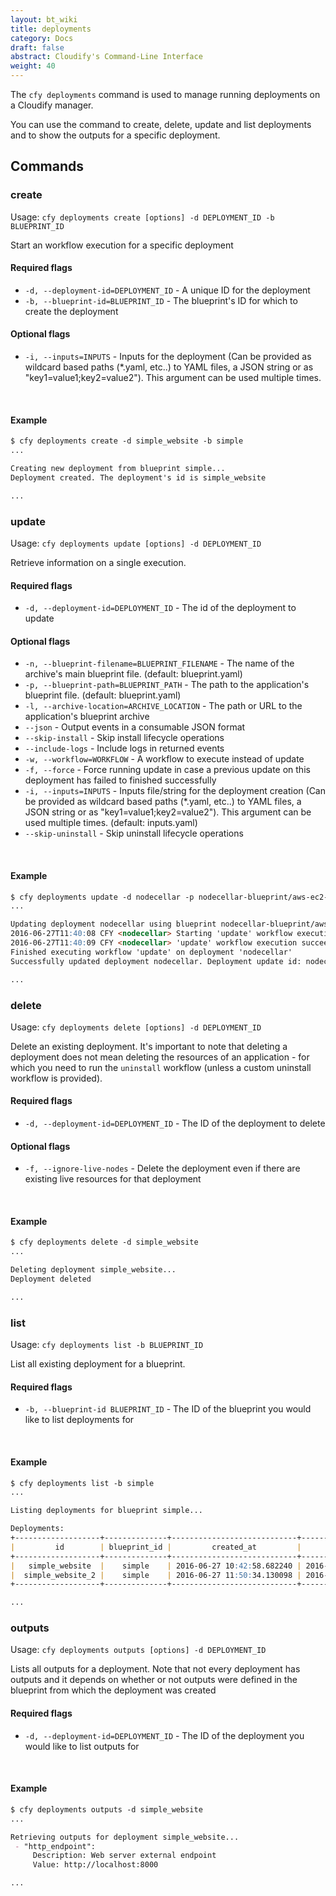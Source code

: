 ```yaml
---
layout: bt_wiki
title: deployments
category: Docs
draft: false
abstract: Cloudify's Command-Line Interface
weight: 40
---
```


The `cfy deployments` command is used to manage running deployments on a Cloudify manager.

You can use the command to create, delete, update and list deployments and to show the outputs for a specific deployment.


## Commands

### create

Usage: `cfy deployments create [options] -d DEPLOYMENT_ID -b BLUEPRINT_ID`

Start an workflow execution for a specific deployment 

#### Required flags

*  `-d, --deployment-id=DEPLOYMENT_ID` -
                        A unique ID for the deployment
*  `-b, --blueprint-id=BLUEPRINT_ID` -
                        The blueprint's ID for which to create the deployment

#### Optional flags

*  `-i, --inputs=INPUTS` -
                        Inputs for the deployment (Can be provided as wildcard
                        based paths (*.yaml, etc..) to YAML files, a JSON
                        string or as "key1=value1;key2=value2"). This argument
                        can be used multiple times.


&nbsp;
#### Example

```markdown
$ cfy deployments create -d simple_website -b simple
...

Creating new deployment from blueprint simple...
Deployment created. The deployment's id is simple_website

...
```

### update

Usage: `cfy deployments update [options] -d DEPLOYMENT_ID`

Retrieve information on a single execution.

#### Required flags

*  `-d, --deployment-id=DEPLOYMENT_ID` -
                        The id of the deployment to update

#### Optional flags

*  `-n, --blueprint-filename=BLUEPRINT_FILENAME` -
                        The name of the archive's main blueprint file.
                        (default: blueprint.yaml)
*  `-p, --blueprint-path=BLUEPRINT_PATH` -
                        The path to the application's blueprint file.
                        (default: blueprint.yaml)
*  `-l, --archive-location=ARCHIVE_LOCATION` -
                        The path or URL to the application's blueprint archive
*  `--json` -               Output events in a consumable JSON format
*  `--skip-install` -       Skip install lifecycle operations
*  `--include-logs` -       Include logs in returned events
*  `-w, --workflow=WORKFLOW` -
                        A workflow to execute instead of update
*  `-f, --force` -          Force running update in case a previous update on this
                        deployment has failed to finished successfully
*  `-i, --inputs=INPUTS` -
                        Inputs file/string for the deployment creation (Can be
                        provided as wildcard based paths (*.yaml, etc..) to
                        YAML files, a JSON string or as
                        "key1=value1;key2=value2"). This argument can be used
                        multiple times. (default: inputs.yaml)
*  `--skip-uninstall` -      Skip uninstall lifecycle operations

&nbsp;
#### Example

```markdown
$ cfy deployments update -d nodecellar -p nodecellar-blueprint/aws-ec2-blueprint.yaml
...

Updating deployment nodecellar using blueprint nodecellar-blueprint/aws-ec2-blueprint.yaml
2016-06-27T11:40:08 CFY <nodecellar> Starting 'update' workflow execution
2016-06-27T11:40:09 CFY <nodecellar> 'update' workflow execution succeeded
Finished executing workflow 'update' on deployment 'nodecellar'
Successfully updated deployment nodecellar. Deployment update id: nodecellar-6521e3ef-829f-4874-9ecf-ef388cc09212. Execution id: 26a9f8a8-f09f-468f-a46a-f64de4a31070

...
```

### delete

Usage: `cfy deployments delete [options] -d DEPLOYMENT_ID` 

Delete an existing deployment. It's important to note that deleting a deployment does not mean deleting the resources of an application - for which you need to run the `uninstall` workflow (unless a custom uninstall workflow is provided).

#### Required flags

*  `-d, --deployment-id=DEPLOYMENT_ID` - The ID of the deployment to delete

#### Optional flags

*  `-f, --ignore-live-nodes` - Delete the deployment even if there are existing live resources for that deployment

&nbsp;
#### Example

```markdown
$ cfy deployments delete -d simple_website
...

Deleting deployment simple_website...
Deployment deleted

...
```

### list

Usage: `cfy deployments list -b BLUEPRINT_ID`

List all existing deployment for a blueprint.

#### Required flags

*  `-b, --blueprint-id BLUEPRINT_ID` - The ID of the blueprint you would like to list deployments for


&nbsp;
#### Example

```markdown
$ cfy deployments list -b simple
...

Listing deployments for blueprint simple...

Deployments:
+-------------------+--------------+----------------------------+----------------------------+
|         id        | blueprint_id |         created_at         |         updated_at         |
+-------------------+--------------+----------------------------+----------------------------+
|   simple_website  |    simple    | 2016-06-27 10:42:58.682240 | 2016-06-27 10:42:58.682240 |
|  simple_website_2 |    simple    | 2016-06-27 11:50:34.130098 | 2016-06-27 11:50:34.130098 |
+-------------------+--------------+----------------------------+----------------------------+

...
```

### outputs

Usage: `cfy deployments outputs [options] -d DEPLOYMENT_ID`

Lists all outputs for a deployment. Note that not every deployment has outputs and it depends on whether or not outputs were defined in the blueprint from which the deployment was created

#### Required flags

* `-d, --deployment-id=DEPLOYMENT_ID` - The ID of the deployment you would like to list outputs for

&nbsp;
#### Example

```markdown
$ cfy deployments outputs -d simple_website
...

Retrieving outputs for deployment simple_website...
 - "http_endpoint":
     Description: Web server external endpoint
     Value: http://localhost:8000

...
```